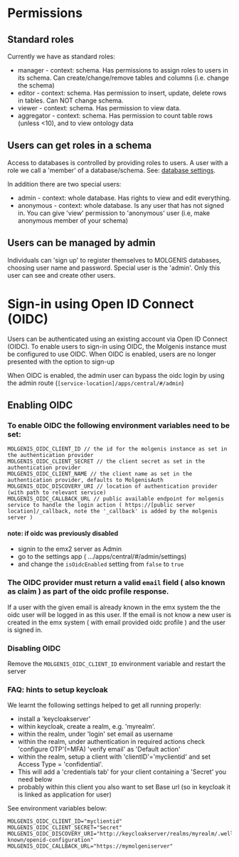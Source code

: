 # Permissions

## Standard roles

Currently we have as standard roles:

* manager - context: schema. Has permissions to assign roles to users in its schema. Can create/change/remove tables and
  columns (i.e. change the schema)
* editor - context: schema. Has permission to insert, update, delete rows in tables. Can NOT change schema.
* viewer - context: schema. Has permission to view data.
* aggregator - context: schema. Has permission to count table rows (unless <10), and to view ontology data

## Users can get roles in a schema

Access to databases is controlled by providing roles to users. A user with a role we call a 'member' of a
database/schema. See: [database settings](use_database_settings.md).

In addition there are two special users:

* admin - context: whole database. Has rights to view and edit everything.
* anonymous - context: whole database. Is any user that has not signed in. You can give 'view' permission to 'anonymous'
  user (i.e, make anonymous member of your schema)

## Users can be managed by admin

Individuals can 'sign up' to register themselves to MOLGENIS databases, choosing user name and password. Special user is
the 'admin'. Only this user can see and create other users.

# Sign-in using Open ID Connect (OIDC)

Users can be authenticated using an existing account via Open ID Connect (OIDC). To enable users to sign-in using OIDC,
the Molgenis instance must be configured to use OIDC. When OIDC is enabled, users are no longer presented with the
option to sign-up

When OIDC is enabled, the admin user can bypass the oidc login by using the admin
route (```[service-location]/apps/central/#/admin```)

## Enabling OIDC

### To enable OIDC the following environment variables need to be set:

```
MOLGENIS_OIDC_CLIENT_ID // the id for the molgenis instance as set in the authentication provider
MOLGENIS_OIDC_CLIENT_SECRET // the client secret as set in the authentication provider
MOLGENIS_OIDC_CLIENT_NAME // the client name as set in the  authentication provider, defaults to MolgenisAuth
MOLGENIS_OIDC_DISCOVERY_URI // location of authentication provider (with path to relevant service)
MOLGENIS_OIDC_CALLBACK_URL // public available endpoint for molgenis service to handle the login action ( https://[public server location]/_callback, note the '_callback' is added by the molgenis server )
```

#### note: if oidc was previously disabled 
- signin to the emx2 server as Admin
- go to the settings app ( .../apps/central/#/admin/settings)
- and change the ```isOidcEnabled``` setting from ```false``` to ```true``` 


### The OIDC provider must return a valid ```email``` field ( also known as claim ) as part of the oidc profile response.

If a user with the given email is already known in the emx system the the oidc user will be logged in as this user. If
the email is not know a new user is created in the emx system ( with email provided oidc profile ) and the user is
signed in.

### Disabling OIDC

Remove the ```MOLGENIS_OIDC_CLIENT_ID``` environment variable and restart the server

### FAQ: hints to setup keycloak

We learnt the following settings helped to get all running properly:

* install a 'keycloakserver'
* within keycloak, create a realm, e.g. 'myrealm'.
* within the realm, under 'login' set email as username
* within the realm, under authentication in required actions check 'configure OTP'(=MFA) 'verify email' as 'Default
  action'
* within the realm, setup a client with 'clientID'='myclientid' and set Access Type = 'confidential'.
* This will add a 'credentials tab' for your client containing a 'Secret' you need below
* probably within this client you also want to set Base url (so in keycloak it is linked as application for user)

See environment variables below:

```
MOLGENIS_OIDC_CLIENT_ID="myclientid" 
MOLGENIS_OIDC_CLIENT_SECRET="Secret"
MOLGENIS_OIDC_DISCOVERY_URI="http://keycloakserver/realms/myrealm/.well-known/openid-configuration"
MOLGENIS_OIDC_CALLBACK_URL="https://mymolgeniserver"
```
